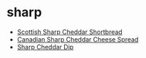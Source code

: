 # sharp

 * [Scottish Sharp Cheddar Shortbread](../../index/s/scottish-sharp-cheddar-shortbread-236735.json)
 * [Canadian Sharp Cheddar Cheese Spread](../../index/c/canadian-sharp-cheddar-cheese-spread.json)
 * [Sharp Cheddar Dip](../../index/s/sharp-cheddar-dip.json)
